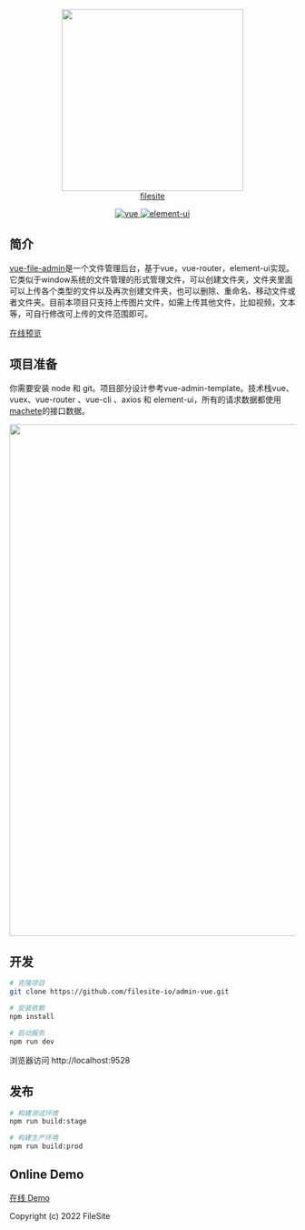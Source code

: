 <p align="center">
  <a href="https://filesite.io/" target="_blank">
    <img width="320" src="https://demo.jialuoma.cn/content/machete_icon.png">
    <br/>
    <span>filesite</span>
  </a>
</p>

<p align="center">
  <a href="https://github.com/vuejs/vue" target="_blank">
    <img src="https://img.shields.io/badge/vue-2.6.10-brightgreen.svg" alt="vue">
  </a>
  <a href="https://github.com/ElemeFE/element" target="_blank">
    <img src="https://img.shields.io/badge/element--ui-2.7.0-brightgreen.svg" alt="element-ui">
  </a>
</p>


## 简介
[vue-file-admin](https://demo.jialuoma.cn/admin/#/filemange/index)是一个文件管理后台，基于vue，vue-router，element-ui实现。它类似于window系统的文件管理的形式管理文件，可以创建文件夹，文件夹里面可以上传各个类型的文件以及再次创建文件夹，也可以删除、重命名、移动文件或者文件夹。目前本项目只支持上传图片文件，如需上传其他文件，比如视频，文本等，可自行修改可上传的文件范围即可。 

<a href="https://demo.jialuoma.cn/admin/#/filemange/index" target="_blank">
<span>在线预览</span>
</a>


## 项目准备

你需要安装 node 和 git。项目部分设计参考vue-admin-template。技术栈vue、vuex、vue-router 、vue-cli 、axios 和 element-ui，所有的请求数据都使用[machete](https://git.filesite.io/filesite/machete)的接口数据。




<p align="center">
  <img width="900" src="https://demo.jialuoma.cn/girls/demoimg.jpeg">
</p>


## 开发

```bash
# 克隆项目
git clone https://github.com/filesite-io/admin-vue.git

# 安装依赖
npm install

# 启动服务
npm run dev
```

浏览器访问 http://localhost:9528

## 发布

```bash
# 构建测试环境
npm run build:stage

# 构建生产环境
npm run build:prod
```


## Online Demo

<a href="https://demo.jialuoma.cn/admin/#/filemange/index" target="_blank">
<span>在线 Demo</span>
</a>


Copyright (c) 2022 FileSite
